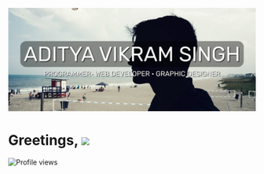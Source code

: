 ![Aditya Vikram Singh Banner](https://raw.githubusercontent.com/AVS1508/AVS1508/master/assets/Aditya%20Vikram%20Singh%20Banner.jpg)

# Greetings, <img src="https://encrypted-tbn0.gstatic.com/images?q=tbn:ANd9GcQDgj0Wy2W1ULDTOa258WRcX05xhtRHVxryuQ&usqp=CAU" width="30px">

![Profile views](https://gpvc.arturio.dev/tomer92808888)  
<!--
**tomer92808888/tomer92808888** is a ✨ _special_ ✨ repository because its `README.md` (this file) appears on your GitHub profile.

Here are some ideas to get you started:

- 🔭 I’m currently working on ...
- 🌱 I’m currently learning ...
- 👯 I’m looking to collaborate on ...
- 🤔 I’m looking for help with ...
- 💬 Ask me about ...
- 📫 How to reach me: ...
- 😄 Pronouns: ...
- ⚡ Fun fact: ...
-->

